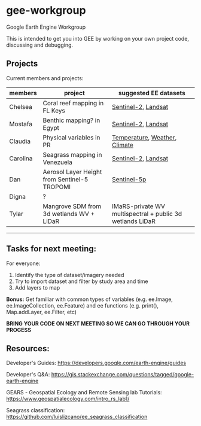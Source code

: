 # gee-workgroup
Google Earth Engine Workgroup

This is intended to get you into GEE by working on your own project code, discussing and debugging.

## Projects
Current members and projects:

| members   | project                                       | suggested EE datasets |
| --------- | --------------------------------------------- | ------------------ |
| Chelsea   | Coral reef mapping in FL Keys                 | [Sentinel-2](https://developers.google.com/earth-engine/datasets/catalog/sentinel-2), [Landsat](https://developers.google.com/earth-engine/datasets/catalog/landsat)
| Mostafa   | Benthic mapping? in Egypt                     | [Sentinel-2](https://developers.google.com/earth-engine/datasets/catalog/sentinel-2), [Landsat](https://developers.google.com/earth-engine/datasets/catalog/landsat)
| Claudia   | Physical variables in PR                      | [Temperature](https://developers.google.com/earth-engine/datasets/tags/temperature), [Weather](https://developers.google.com/earth-engine/datasets/tags/weather), [Climate](https://developers.google.com/earth-engine/datasets/tags/climate)
| Carolina  | Seagrass mapping in Venezuela                 | [Sentinel-2](https://developers.google.com/earth-engine/datasets/catalog/sentinel-2), [Landsat](https://developers.google.com/earth-engine/datasets/catalog/landsat)
| Dan       | Aerosol Layer Height from Sentinel-5 TROPOMI  | [Sentinel-5p](https://developers.google.com/earth-engine/datasets/catalog/sentinel-5p)
| Digna     | ?                                             | 
| Tylar     | Mangrove SDM from 3d wetlands WV + LiDaR      | IMaRS-private WV multispectral + public 3d wetlands LiDaR
----------------------------------------------------------------------

## Tasks for next meeting:
For everyone:
1. Identify the type of dataset/imagery needed
2. Try to import dataset and filter by study area and time
3. Add layers to map

<b>Bonus:</b> Get familiar with common types of variables (e.g. ee.Image, ee.ImageCollection, ee.Feature) and ee functions (e.g. print(), Map.addLayer, ee.Filter, etc)

<b>BRING YOUR CODE ON NEXT MEETING SO WE CAN GO THROUGH YOUR PROGESS</b>

## Resources:

Developer's Guides: https://developers.google.com/earth-engine/guides

Developer's Q&A: https://gis.stackexchange.com/questions/tagged/google-earth-engine

GEARS - Geospatial Ecology and Remote Sensing lab Tutorials: https://www.geospatialecology.com/intro_rs_lab1/

Seagrass classification: https://github.com/luislizcano/ee_seagrass_classification


